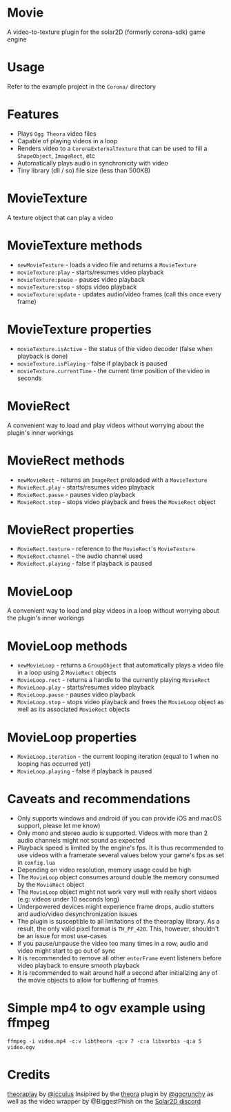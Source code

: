 # Movie
A video-to-texture plugin for the solar2D (formerly corona-sdk) game engine

# Usage
Refer to the example project in the `Corona/` directory

# Features
- Plays `Ogg Theora` video files
- Capable of playing videos in a loop
- Renders video to a `CoronaExternalTexture` that can be used to fill a `ShapeObject`, `ImageRect`, etc
- Automatically plays audio in synchronicity with video
- Tiny library (dll / so) file size (less than 500KB)

# MovieTexture
A texture object that can play a video

# MovieTexture methods
- `newMovieTexture` - loads a video file and returns a `MovieTexture`
- `movieTexture:play` - starts/resumes video playback
- `movieTexture:pause` - pauses video playback
- `movieTexture:stop` - stops video playback
- `movieTexture:update` - updates audio/video frames (call this once every frame)

# MovieTexture properties
- `movieTexture.isActive` - the status of the video decoder (false when playback is done)
- `movieTexture.isPlaying` - false if playback is paused
- `movieTexture.currentTime` - the current time position of the video in seconds

# MovieRect
A convenient way to load and play videos without worrying about the plugin's inner workings

# MovieRect methods
- `newMovieRect` - returns an `ImageRect` preloaded with a `MovieTexture`
- `MovieRect.play` - starts/resumes video playback
- `MovieRect.pause` - pauses video playback
- `MovieRect.stop` - stops video playback and frees the `MovieRect` object

# MovieRect properties
- `MovieRect.texture` - reference to the `MovieRect`'s `MovieTexture`
- `MovieRect.channel` - the audio channel used
- `MovieRect.playing` - false if playback is paused

# MovieLoop
A convenient way to load and play videos in a loop without worrying about the plugin's inner workings

# MovieLoop methods
- `newMovieLoop` - returns a `GroupObject` that automatically plays a video file in a loop using 2 `MovieRect` objects
- `MovieLoop.rect` - returns a handle to the currently playing `MovieRect`
- `MovieLoop.play` - starts/resumes video playback
- `MovieLoop.pause` - pauses video playback
- `MovieLoop.stop` - stops video playback and frees the `MovieLoop` object as well as its associated `MovieRect` objects

# MovieLoop properties
- `MovieLoop.iteration` - the current looping iteration (equal to 1 when no looping has occurred yet)
- `MovieLoop.playing` - false if playback is paused

# Caveats and recommendations
- Only supports windows and android (if you can provide iOS and macOS support, please let me know)
- Only mono and stereo audio is supported. Videos with more than 2 audio channels might not sound as expected
- Playback speed is limited by the engine's fps. It is thus recommended to use videos with a framerate several values below your game's fps as set in `config.lua`
- Depending on video resolution, memory usage could be high
- The `MovieLoop` object consumes around double the memory consumed by the `MovieRect` object
- The `MovieLoop` object might not work very well with really short videos (e.g: videos under 10 seconds long)
- Underpowered devices might experience frame drops, audio stutters and audio/video desynchronization issues
- The plugin is susceptible to all limitations of the theoraplay library. As a result, the only valid pixel format is `TH_PF_420`. This, however, shouldn't be an issue for most use-cases
- If you pause/unpause the video too many times in a row, audio and video might start to go out of sync
- It is recommended to remove all other `enterFrame` event listeners before video playback to ensure smooth playback
- It is recommended to wait around half a second after initializing any of the movie objects to allow for buffering of frames

# Simple mp4 to ogv example using ffmpeg
```
ffmpeg -i video.mp4 -c:v libtheora -q:v 7 -c:a libvorbis -q:a 5 video.ogv
```

# Credits
[theoraplay](https://github.com/icculus/theoraplay) by [@icculus](https://github.com/icculus)
Insipired by the [theora](https://github.com/ggcrunchy/solar2d-plugins/tree/master/theora) plugin by [@ggcrunchy](https://github.com/ggcrunchy) as well as the video wrapper by @BiggestPhish on the [Solar2D discord](https://discord.gg/WMtCemc)